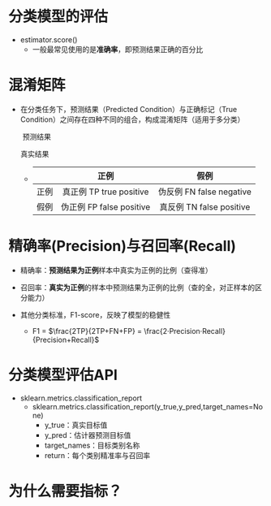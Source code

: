 # 分类模型的评估

- estimator.score()
  - 一般最常见使用的是**准确率**，即预测结果正确的百分比

# 混淆矩阵

- 在分类任务下，预测结果（Predicted Condition）与正确标记（True Condition）之间存在四种不同的组合，构成混淆矩阵（适用于多分类）

  ​											预测结果

  真实结果

  - |      |           正例           |           假例           |
    | :--: | :----------------------: | :----------------------: |
    | 正例 | 真正例 TP true positive  | 伪反例 FN false negative |
    | 假例 | 伪正例 FP false positive | 真反例 TN false positive |

# 精确率(Precision)与召回率(Recall)

- 精确率：**预测结果为正例**样本中真实为正例的比例（查得准）
- 召回率：**真实为正例**的样本中预测结果为正例的比例（查的全，对正样本的区分能力）

- 其他分类标准，F1-score，反映了模型的稳健性
  - F1 = $\frac{2TP}{2TP+FN+FP} = \frac{2·Precision·Recall}{Precision+Recall}$

# 分类模型评估API

- sklearn.metrics.classification_report
  - sklearn.metrics.classification_report(y_true,y_pred,target_names=None)
    - y_true：真实目标值
    - y_pred：估计器预测目标值
    - target_names：目标类别名称
    - return：每个类别精准率与召回率

# 为什么需要指标？

